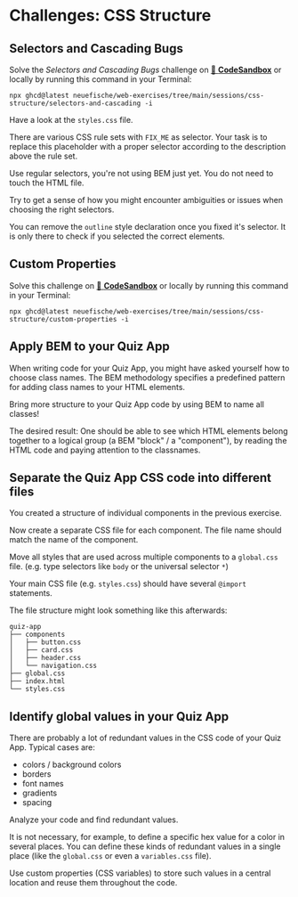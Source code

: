 # Challenges: CSS Structure

## Selectors and Cascading Bugs

Solve the _Selectors and Cascading Bugs_ challenge on
[🔗 **CodeSandbox**](https://codesandbox.io/s/github/neuefische/web-exercises/tree/main/sessions/css-structure/selectors-and-cascading?file=/css/styles.css)
or locally by running this command in your Terminal:

```
npx ghcd@latest neuefische/web-exercises/tree/main/sessions/css-structure/selectors-and-cascading -i
```

Have a look at the `styles.css` file.

There are various CSS rule sets with `FIX_ME` as selector. Your task is to replace this placeholder
with a proper selector according to the description above the rule set.

Use regular selectors, you're not using BEM just yet. You do not need to touch the HTML file.

Try to get a sense of how you might encounter ambiguities or issues when choosing the right
selectors.

You can remove the `outline` style declaration once you fixed it's selector. It is only there to
check if you selected the correct elements.

## Custom Properties

Solve this challenge on
[🔗 **CodeSandbox**](https://codesandbox.io/s/github/neuefische/web-exercises/tree/main/sessions/css-structure/custom-properties?file=/README.md)
or locally by running this command in your Terminal:

```
npx ghcd@latest neuefische/web-exercises/tree/main/sessions/css-structure/custom-properties -i
```

## Apply BEM to your Quiz App

When writing code for your Quiz App, you might have asked yourself how to choose class names. The
BEM methodology specifies a predefined pattern for adding class names to your HTML elements.

Bring more structure to your Quiz App code by using BEM to name all classes!

The desired result: One should be able to see which HTML elements belong together to a logical group
(a BEM "block" / a "component"), by reading the HTML code and paying attention to the classnames.

## Separate the Quiz App CSS code into different files

You created a structure of individual components in the previous exercise.

Now create a separate CSS file for each component. The file name should match the name of the
component.

Move all styles that are used across multiple components to a `global.css` file. (e.g. type
selectors like `body` or the universal selector `*`)

Your main CSS file (e.g. `styles.css`) should have several `@import` statements.

The file structure might look something like this afterwards:

```
quiz-app
├── components
│   ├── button.css
│   ├── card.css
│   ├── header.css
│   └── navigation.css
├── global.css
├── index.html
└── styles.css
```

## Identify global values in your Quiz App

There are probably a lot of redundant values in the CSS code of your Quiz App. Typical cases are:

- colors / background colors
- borders
- font names
- gradients
- spacing

Analyze your code and find redundant values.

It is not necessary, for example, to define a specific hex value for a color in several places. You
can define these kinds of redundant values in a single place (like the `global.css` or even a
`variables.css` file).

Use custom properties (CSS variables) to store such values in a central location and reuse them
throughout the code.
